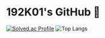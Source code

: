 # 192K01's GitHub 👋
[![Solved.ac Profile](http://mazassumnida.wtf/api/v2/generate_badge?boj=ava9797)](https://solved.ac/ava9797)
![Top Langs](https://github-readme-stats.vercel.app/api/top-langs/?username=192K01&layout=compact&theme=onedark)

<!--
**192K01/192K01** is a ✨ _special_ ✨ repository because its `README.md` (this file) appears on your GitHub profile.

Here are some ideas to get you started:

- 🔭 I’m currently working on ...
- 🌱 I’m currently learning ...
- 👯 I’m looking to collaborate on ...
- 🤔 I’m looking for help with ...
- 💬 Ask me about ...
- 📫 How to reach me: ...
- 😄 Pronouns: ...
- ⚡ Fun fact: ...
-->

